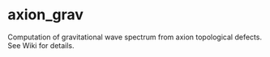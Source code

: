# axion_grav
Computation of gravitational wave spectrum from axion topological defects. See Wiki for details.
